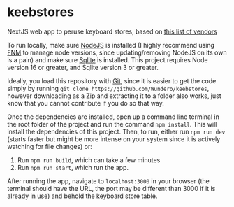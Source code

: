 # keebstores

NextJS web app to peruse keyboard stores, based on [this list of vendors](https://www.keebtalk.com/t/list-of-keyboard-retailers-shops-stores-vendors/9022)

To run locally, make sure [NodeJS](https://nodejs.org/en/) is installed (I highly recommend using [FNM](https://github.com/Schniz/fnm) to manage node versions, since updating/removing NodeJS on its own is a pain) and make sure [Sqlite](https://www.sqlite.org/index.html) is installed. This project requires Node version 16 or greater, and Sqlite version 3 or greater.

Ideally, you load this repository with [Git](https://git-scm.com/), since it is easier to get the code simply by running `git clone https://github.com/Wundero/keebstores`, however downloading as a Zip and extracting it to a folder also works, just know that you cannot contribute if you do so that way.

Once the dependencies are installed, open up a command line terminal in the root folder of the project and run the command `npm install`. This will install the dependencies of this project. Then, to run, either run `npm run dev` (starts faster but might be more intense on your system since it is actively watching for file changes) or:
1. Run `npm run build`, which can take a few minutes
2. Run `npm run start`, which run the app.

After running the app, navigate to `localhost:3000` in your browser (the terminal should have the URL, the port may be different than 3000 if it is already in use) and behold the keyboard store table.
